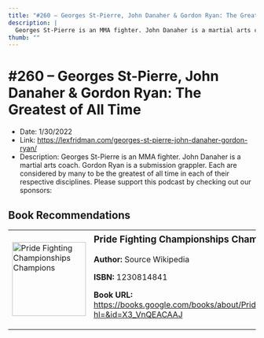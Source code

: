 ```yaml
---
title: "#260 – Georges St-Pierre, John Danaher & Gordon Ryan: The Greatest of All Time"
description: |
  Georges St-Pierre is an MMA fighter. John Danaher is a martial arts coach. Gordon Ryan is a submission grappler. Each are considered by many to be the greatest of all time in each of their respective disciplines. Please support this podcast by checking out our sponsors:"
thumb: ""
---
```


# #260 – Georges St-Pierre, John Danaher & Gordon Ryan: The Greatest of All Time

  - Date: 1/30/2022
  - Link: https://lexfridman.com/georges-st-pierre-john-danaher-gordon-ryan/
  - Description: Georges St-Pierre is an MMA fighter. John Danaher is a martial arts coach. Gordon Ryan is a submission grappler. Each are considered by many to be the greatest of all time in each of their respective disciplines. Please support this podcast by checking out our sponsors:

## Book Recommendations

<table style="border: none;"><tr style="border: none;"><td style="border: none;"><img src="http://books.google.com/books/content?id=X3_VnQEACAAJ&printsec=frontcover&img=1&zoom=1&source=gbs_api" alt="Pride Fighting Championships Champions" width="150" style="vertical-align: top;"></td><td style="border: none; vertical-align: top;"><h3 style='margin-top: 5'>Pride Fighting Championships Champions</h3><p><strong>Author:</strong> Source Wikipedia</p><p><strong>ISBN:</strong> 1230814841</p><p><strong>Book URL:</strong> <a href="https://books.google.com/books/about/Pride_Fighting_Championships_Champions.html?hl=&id=X3_VnQEACAAJ">https://books.google.com/books/about/Pride_Fighting_Championships_Champions.html?hl=&id=X3_VnQEACAAJ</a></p></td></tr></table>
